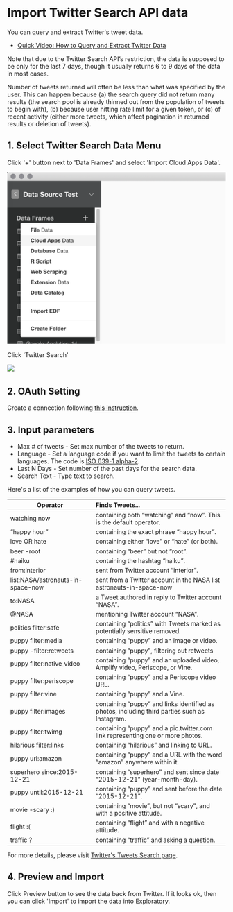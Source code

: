 # Import Twitter Search API data

You can query and extract Twitter's tweet data.

* [Quick Video: How to Query and Extract Twitter Data](https://exploratory.io/tutorial#querying-extracting-twitter-data)

Note that due to the Twitter Search API’s restriction, the data is supposed to be only for the last 7 days, though it usually returns 6 to 9 days of the data in most cases.

Number of tweets returned will often be less than what was specified by the user. This can happen because (a) the search query did not return many results (the search pool is already thinned out from the population of tweets to begin with), (b) because user hitting rate limit for a given token, or (c) of recent activity (either more tweets, which affect pagination in returned results or deletion of tweets).


## 1. Select Twitter Search Data Menu

Click '+' button next to 'Data Frames' and select 'Import Cloud Apps Data'.

![](images/import-cloudapps.png)

Click 'Twitter Search'

![](images/twitter-select.png)

## 2. OAuth Setting

Create a connection following [this instruction](oauth-connection.html).

## 3. Input parameters

* Max # of tweets - Set max number of the tweets to return.
* Language - Set a language code if you want to limit the tweets to certain languages. The code is [ISO 639-1 alpha-2](https://en.wikipedia.org/wiki/ISO_639-1).
* Last N Days - Set number of the past days for the search data.
* Search Text - Type text to search.

Here's a list of the examples of how you can query tweets.

| Operator	 | Finds Tweets... |
| ---------- |:----------------|
| watching now |	containing both “watching” and “now”. This is the default operator.|
| “happy hour” |	containing the exact phrase “happy hour”. |
| love OR hate |	containing either “love” or “hate” (or both). |
| beer -root |	containing “beer” but not “root”. |
| #haiku |	containing the hashtag “haiku”. |
| from:interior |	sent from Twitter account “interior”. |
| list:NASA/astronauts-in-space-now	 |sent from a Twitter account in the NASA list astronauts-in-space-now |
| to:NASA |	a Tweet authored in reply to Twitter account “NASA”. |
| @NASA	 |mentioning Twitter account “NASA”. |
| politics filter:safe |	containing “politics” with Tweets marked as potentially sensitive removed. |
| puppy filter:media |	containing “puppy” and an image or video. |
| puppy -filter:retweets |	containing “puppy”, filtering out retweets |
| puppy filter:native_video |	containing “puppy” and an uploaded video, Amplify video, Periscope, or Vine. |
| puppy filter:periscope |	containing “puppy” and a Periscope video URL. |
| puppy filter:vine |	containing “puppy” and a Vine. |
| puppy filter:images |	containing “puppy” and links identified as photos, including third parties such as Instagram. |
| puppy filter:twimg |	containing “puppy” and a pic.twitter.com link representing one or more photos. |
| hilarious filter:links |	containing “hilarious” and linking to URL. |
| puppy url:amazon	 |containing “puppy” and a URL with the word “amazon” anywhere within it. |
| superhero since:2015-12-21 |	containing “superhero” and sent since date “2015-12-21” (year-month-day). |
| puppy until:2015-12-21 |	containing “puppy” and sent before the date “2015-12-21”. |
| movie -scary :) |	containing “movie”, but not “scary”, and with a positive attitude. |
| flight :( |	containing “flight” and with a negative attitude. |
| traffic ?	 | containing “traffic” and asking a question.|

For more details, please visit [Twitter's Tweets Search page](https://developer.twitter.com/en/docs/tweets/search/guides/standard-operators).


## 4. Preview and Import

Click Preview button to see the data back from Twitter. If it looks ok, then you can click 'Import' to import the data into Exploratory.
